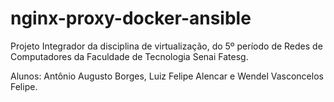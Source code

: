 # nginx-proxy-docker-ansible
Projeto Integrador da disciplina de virtualização, do 5º período de Redes de Computadores da Faculdade de Tecnologia Senai Fatesg.

Alunos: Antônio Augusto Borges, Luiz Felipe Alencar e Wendel Vasconcelos Felipe.
